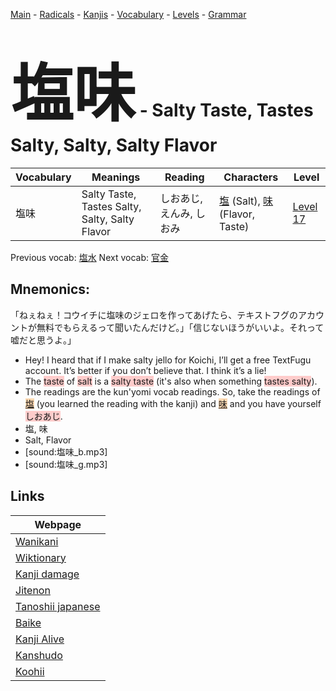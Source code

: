 <style> bigfont {font-size: 100px}</style>
[Main](../README.md) -
[Radicals](../radicals.md) -
[Kanjis](../kanjis.md) -
[Vocabulary](../vocabulary.md) -
[Levels](../levels.md) -
[Grammar](../grammar.md)
# <bigfont> 塩味</bigfont> - Salty Taste, Tastes Salty, Salty, Salty Flavor 

| Vocabulary | Meanings | Reading | Characters | Level |
| --- | --- | --- | --- | --- |
| 塩味 | Salty Taste, Tastes Salty, Salty, Salty Flavor | しおあじ, えんみ, しおみ |  [塩](../kanjis/塩.md) (Salt), [味](../kanjis/味.md) (Flavor, Taste) | [Level 17](../levels/wk_level17.md) |

Previous vocab: [塩水](塩水.md) Next vocab: [官金](官金.md) 

## Mnemonics:
「ねぇねぇ！コウイチに塩味のジェロを作ってあげたら、テキストフグのアカウントが無料でもらえるって聞いたんだけど。」「信じないほうがいいよ。それって嘘だと思うよ。」
* Hey! I heard that if I make salty jello for Koichi, I’ll get a free TextFugu account. It’s better if you don’t believe that. I think it’s a lie!
* The <span style="background-color:#ffcccb"> taste</span> of <span style="background-color:#ffcccb"> salt</span> is a <span style="background-color:#ffcccb"> salty taste</span> (it's also when something <span style="background-color:#ffcccb"> tastes salty</span>).
* The readings are the kun'yomi vocab readings. So, take the readings of <span style="background-color:#fed8b1"> [塩](https://jisho.org/search/塩)</span> (you learned the reading with the kanji) and <span style="background-color:#fed8b1"> [味](https://jisho.org/search/味)</span> and you have yourself <span style="background-color:#ffcccb"> しおあじ</span>.
* 塩, 味
* Salt, Flavor
* [sound:塩味_b.mp3]
* [sound:塩味_g.mp3]


## Links 

| Webpage |
| --- |
| [Wanikani          ](https://www.wanikani.com/kanji/塩味) |
| [Wiktionary        ](https://en.wiktionary.org/wiki/塩味) |
| [Kanji damage      ](http://www.kanjidamage.com/kanji/search?utf8=✓&q=塩味) |
| [Jitenon           ](https://jitenon.com/kanji/塩味) |
| [Tanoshii japanese ](https://www.tanoshiijapanese.com/dictionary/kanji.cfm?k=塩味) |
| [Baike             ](https://baike.baidu.com/item/塩味) |
| [Kanji Alive       ](https://app.kanjialive.com/塩味) |
| [Kanshudo          ](https://www.kanshudo.com/searchmn?q=塩味) |
| [Koohii            ](https://kanji.koohii.com/study/kanji/塩味) |
